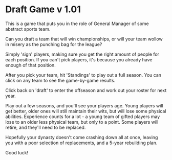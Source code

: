# Draft Game v 1.01

This is a game that puts you in the role of General Manager of some abstract sports team.  

Can you draft a team that will win championships, or will your team wollow in misery as the punching bag for the league?

Simply 'sign' players, making sure you get the right amount of people for each position.   If you can't pick players, it's because you already have enough of that position.

After you pick your team, hit 'Standings' to play out a full season.  You can click on any team to see the game-by-game results.

Click back on 'draft' to enter the offseason and work out your roster for next year.

Play out a few seasons, and you'll see your players age.  Young players will get better, older ones will still maintain their wits, but will lose some physical abilities.  Experience counts for a lot - a young team of gifted players may lose to an older less physical team, but only to a point.  Some players will retire, and they'll need to be replaced.

Hopefully your dynasty doesn't come crashing down all at once, leaving you with a poor selection of replacements, and a 5-year rebuilding plan.

Good luck!
